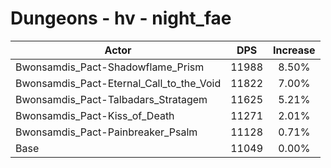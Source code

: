 # Dungeons - hv - night_fae
| Actor | DPS | Increase |
|---|:---:|:---:|
|Bwonsamdis_Pact-Shadowflame_Prism|11988|8.50%|
|Bwonsamdis_Pact-Eternal_Call_to_the_Void|11822|7.00%|
|Bwonsamdis_Pact-Talbadars_Stratagem|11625|5.21%|
|Bwonsamdis_Pact-Kiss_of_Death|11271|2.01%|
|Bwonsamdis_Pact-Painbreaker_Psalm|11128|0.71%|
|Base|11049|0.00%|
